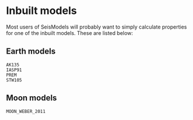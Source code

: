 # Inbuilt models

Most users of SeisModels will probably want to simply calculate
properties for one of the inbuilt models.  These are listed below:

## Earth models
```@docs
AK135
IASP91
PREM
STW105
```

## Moon models
```@docs
MOON_WEBER_2011
```
